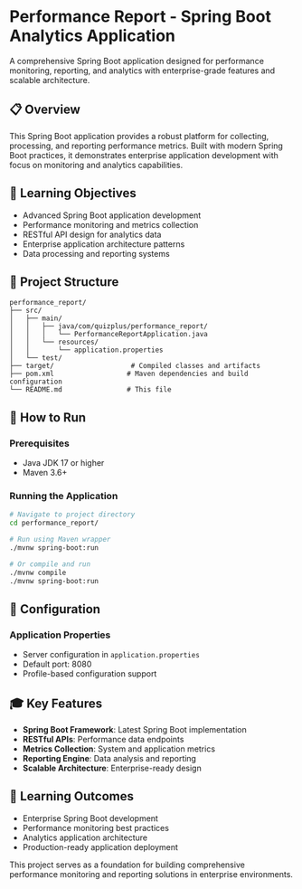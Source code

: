 # Performance Report - Spring Boot Analytics Application

A comprehensive Spring Boot application designed for performance monitoring, reporting, and analytics with enterprise-grade features and scalable architecture.

## 📋 Overview

This Spring Boot application provides a robust platform for collecting, processing, and reporting performance metrics. Built with modern Spring Boot practices, it demonstrates enterprise application development with focus on monitoring and analytics capabilities.

## 🎯 Learning Objectives

- Advanced Spring Boot application development
- Performance monitoring and metrics collection
- RESTful API design for analytics data
- Enterprise application architecture patterns
- Data processing and reporting systems

## 📁 Project Structure

```
performance_report/
├── src/
│   ├── main/
│   │   ├── java/com/quizplus/performance_report/
│   │   │   └── PerformanceReportApplication.java
│   │   └── resources/
│   │       └── application.properties
│   └── test/
├── target/                   # Compiled classes and artifacts
├── pom.xml                  # Maven dependencies and build configuration
└── README.md                # This file
```

## 🚀 How to Run

### Prerequisites
- Java JDK 17 or higher
- Maven 3.6+

### Running the Application
```bash
# Navigate to project directory
cd performance_report/

# Run using Maven wrapper
./mvnw spring-boot:run

# Or compile and run
./mvnw compile
./mvnw spring-boot:run
```

## 🔧 Configuration

### Application Properties
- Server configuration in `application.properties`
- Default port: 8080
- Profile-based configuration support

## 🎓 Key Features

- **Spring Boot Framework**: Latest Spring Boot implementation
- **RESTful APIs**: Performance data endpoints
- **Metrics Collection**: System and application metrics
- **Reporting Engine**: Data analysis and reporting
- **Scalable Architecture**: Enterprise-ready design

## 🎯 Learning Outcomes

- Enterprise Spring Boot development
- Performance monitoring best practices
- Analytics application architecture
- Production-ready application deployment

This project serves as a foundation for building comprehensive performance monitoring and reporting solutions in enterprise environments.
